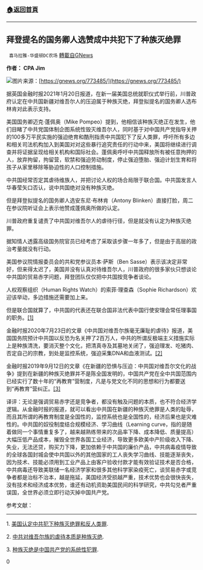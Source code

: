 ###  [:house:返回首頁](https://github.com/ourhimalayas/txt)
---

## 拜登提名的国务卿人选赞成中共犯下了种族灭绝罪
` 喜马拉雅-华盛顿DC农场` [轉載自GNews](https://gnews.org/zh-hans/787728/)

**作者： CPA Jim**


![]()![](https://gnews.org/wp-content/uploads/2021/01/Picture1-45.png)图片来源：[https://gnews.org/773485/](https://gnews.org/773485/)




据英国金融时报2021年1月20日报道，在新一届美国总统就职仪式举行前，川普政府认定在中共国新疆对维吾尔人的压迫属于种族灭绝，拜登拟提名的国务卿人选布林肯对此表示支持。

美国国务卿迈克·蓬佩奥（Mike Pompeo）提到，他相信该种族灭绝正在发生，他们目睹了中共党国体制企图系统性毁灭维吾尔人，同时基于对中国共产党指导关押的100多万平民实施的强迫绝育和酷刑指责中共国犯下了反人类罪，呼吁所有多边和相关司法机构加入到美国对对这些暴行追究责任的行动中来，美国将继续进行调查并将证据呈现给相关机构和国际社会。蓬佩奥呼吁中共国释放所有被任意拘押的人，放弃拘留，拘留营，软禁和强迫劳动制度，停止强迫堕胎、强迫计划生育和将孩子从家里移除等胁迫性的人口控制措施。

中共国经常否定其虐待维族人，并把讨论人权的场合局限于联合国。中共国发言人华春莹矢口否认，说中共国绝对没有种族灭绝。

但是拜登拟提名的国务卿人选安东尼·布林肯（Antony Blinken）直接打脸，周二在参议院听证会上表示他赞成蓬佩奥所做的认定。

川普政府重复谴责了中共国对维吾尔人的虐待行径，但是就没有认定为种族灭绝罪。

据知情人透露高级国务院官员已经考虑了采取该步骤一年多了，但是由于高层的政治考量就没有行动。

美国参议院情报委员会的共和党参议员本·萨斯（Ben Sasse）表示该决定非常好，但来得太迟了，美国并没有认真对待维吾尔人，川普政府的很多家伙只想谈论中共国的贸易赤字问题，拜登团队仅仅把中共国按竞争者谈论。

人权观察组织（Human Rights Watch）的索菲·理查森（Sophie Richardson）欢迎该举动，多边措施还需要加上来。

但是联合国就算了，中共国的代表还在联合国非法代表中国行使安理会常任理事国的职务。[\[1\]](//C519A9E0-57E0-4304-B326-0E251FF76B4C#_edn1)

金融时报2020年7月23日的文章《中共国对维吾尔族毫无廉耻的虐待》报道，美国国务院预计中共国以反恐为名关押了2百万人，中共的所谓反极端主义措施实际上是种族清洗，要消灭整个文化，把清真寺及其墓地关闭了，强迫理发、吃猪肉、否定自己的宗教，到处是监控系统，强迫采集DNA和血液测试。[\[2\]](//C519A9E0-57E0-4304-B326-0E251FF76B4C#_edn2)

金融时报2019年9月12日的文章《在新疆的恐惧与压迫：中共国对维吾尔文化的战争》提到在新疆的种族灭绝罪并不是陈全国发明的，中国共产党在全中共国范围内已经实行了数十年的“再教育”营制度，凡是与党文化不同的思想和行为都要送到“再教育”营纠正。[\[3\]](//C519A9E0-57E0-4304-B326-0E251FF76B4C#_edn3)

译评：无论是强调贸易赤字还是竞争者，都没有触及问题的本质，也不符合经济学逻辑。从金融时报的报道，就可以看出中共国在新疆的种族灭绝罪是人类的耻辱，而且其所谓的再教育制度是全国性的，监控系统也是全国性的，经济后果也是灾难性的。中共国的奴役制度结合规模经济、学习曲线（Learning curve，指的是随着做同一个事情重复多了，越来越熟练带来的次品率下降、成本降低、质量提高）大幅压低产品成本，摧毁全世界各国工业经济，导致更多欧美中产阶级收入下降、失业，无法还贷，购买力下降，更加依赖于中共国的廉价产品，中共病毒疫情导致的全球各国封城会使中共国以外的其他国家的工人丧失学习曲线、技能逐渐丧失，因为技术、技能必须用到工业产品上由客户验收付款才能有效验证技术是否合格，中共病毒还导致美联储一名经济学家和很多其他科学家染疫死亡，谈贸易赤字或竞争者都是治标不治本，越是拖延，美国经济受损越严重，技术优势也会很快丧失，没有技术和经济成本优势，谁还有动机资助美国民间的科学研究，中共勾兑者严重误国，全世界必须立即行动灭掉中国共产党。

参考文献：

* * *

1. [美国认定中共犯下种族灭绝罪和反人类罪](https://on.ft.com/2LEMCn1).

2. [中共对维吾尔族的虐待本质是种族灭绝](https://on.ft.com/3sOWVWn).

3. [种族灭绝是中国共产党的系统性犯罪](https://on.ft.com/2AjPK1r).

0
